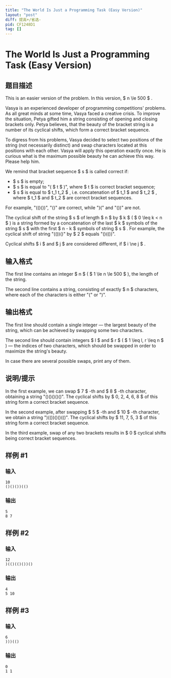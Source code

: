 ```yaml
---
title: "The World Is Just a Programming Task (Easy Version)"
layout: "post"
diff: 提高+/省选-
pid: CF1248D1
tag: []
---
```


# The World Is Just a Programming Task (Easy Version)

## 题目描述

This is an easier version of the problem. In this version, $ n \le 500 $ .

Vasya is an experienced developer of programming competitions' problems. As all great minds at some time, Vasya faced a creative crisis. To improve the situation, Petya gifted him a string consisting of opening and closing brackets only. Petya believes, that the beauty of the bracket string is a number of its cyclical shifts, which form a correct bracket sequence.

To digress from his problems, Vasya decided to select two positions of the string (not necessarily distinct) and swap characters located at this positions with each other. Vasya will apply this operation exactly once. He is curious what is the maximum possible beauty he can achieve this way. Please help him.

We remind that bracket sequence $ s $ is called correct if:

- $ s $ is empty;
- $ s $ is equal to "( $ t $ )", where $ t $ is correct bracket sequence;
- $ s $ is equal to $ t_1 t_2 $ , i.e. concatenation of $ t_1 $ and $ t_2 $ , where $ t_1 $ and $ t_2 $ are correct bracket sequences.

For example, "(()())", "()" are correct, while ")(" and "())" are not.

The cyclical shift of the string $ s $ of length $ n $ by $ k $ ( $ 0 \leq k < n $ ) is a string formed by a concatenation of the last $ k $ symbols of the string $ s $ with the first $ n - k $ symbols of string $ s $ . For example, the cyclical shift of string "(())()" by $ 2 $ equals "()(())".

Cyclical shifts $ i $ and $ j $ are considered different, if $ i \ne j $ .

## 输入格式

The first line contains an integer $ n $ ( $ 1 \le n \le 500 $ ), the length of the string.

The second line contains a string, consisting of exactly $ n $ characters, where each of the characters is either "(" or ")".

## 输出格式

The first line should contain a single integer — the largest beauty of the string, which can be achieved by swapping some two characters.

The second line should contain integers $ l $ and $ r $ ( $ 1 \leq l, r \leq n $ ) — the indices of two characters, which should be swapped in order to maximize the string's beauty.

In case there are several possible swaps, print any of them.

## 说明/提示

In the first example, we can swap $ 7 $ -th and $ 8 $ -th character, obtaining a string "()()()()()". The cyclical shifts by $ 0, 2, 4, 6, 8 $ of this string form a correct bracket sequence.

In the second example, after swapping $ 5 $ -th and $ 10 $ -th character, we obtain a string ")(())()()(()". The cyclical shifts by $ 11, 7, 5, 3 $ of this string form a correct bracket sequence.

In the third example, swap of any two brackets results in $ 0 $ cyclical shifts being correct bracket sequences.

## 样例 #1

### 输入

```
10
()()())(()

```

### 输出

```
5
8 7

```

## 样例 #2

### 输入

```
12
)(()(()())()

```

### 输出

```
4
5 10

```

## 样例 #3

### 输入

```
6
)))(()

```

### 输出

```
0
1 1

```

